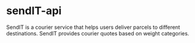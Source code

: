 # sendIT-api
SendIT is a courier service that helps users deliver parcels to different destinations. SendIT provides courier quotes based on weight categories.

